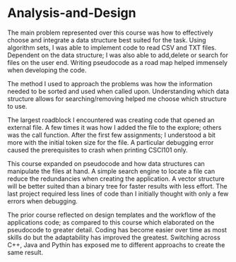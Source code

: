 # Analysis-and-Design

The main problem represented over this course was how to effectively choose and integrate a data structure best suited for the task. Using algorithm sets, I was able to implement code to read CSV and TXT files. Dependent on the data structure; I was also able to add,delete or search for files on the user end. Writing pseudocode as a road map helped immensely when developing the code.

The method I used to approach the problems was how the information needed to be sorted and used when called upon. Understanding which data structure allows for searching/removing helped me choose which structure to use.

The largest roadblock I encountered was creating code that opened an external file. A few times it was how I added the file to the explore; others was the call function. After the first few assignments; I understood a bit more with the initial token size for the file. A particular debugging error caused the prerequisites to crash when printing CSCI101 only. 

This course expanded on pseudocode and how data structures can manipulate the files at hand. A simple search engine to locate a file can reduce the redundancies when creating the application. A vector structure will be better suited than a binary tree for faster results with less effort. The last project required less lines of code than I initially thought with only a few errors when debugging. 

The prior course reflected on design templates and the workflow of  the applications code; as compared to this course which elaborated on the pseudocode to greater detail. Coding has become easier over time as most skills do but the adaptability has improved the greatest. Switching across C++, Java and Pythin has exposed me to different approachs to create the same result. 
